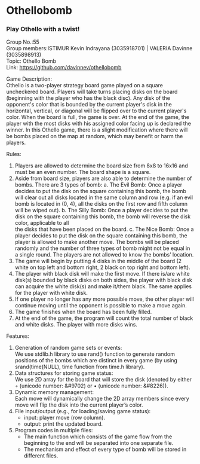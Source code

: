 # Othellobomb
### Play Othello with a twist!

Group No.:55  
Group members:ISTIMUR Kevin Indrayana (3035918701) | VALERIA Davinne (3035898913)  
Topic: Othello Bomb  
Link: https://github.com/davinnev/othellobomb  

Game Description: <br/>
Othello is a two-player strategy board game played on a square uncheckered board. Players will take turns placing disks on the board (beginning with the player who has the black disc). Any disk of the opponent's color that is bounded by the current player's disk in the horizontal, vertical, or diagonal will be flipped over to the current player's color. When the board is full, the game is over. At the end of the game, the player with the most disks with his assigned color facing up is declared the winner. In this Othello game, there is a slight modification where there will be bombs placed on the map at random, which may benefit or harm the players.

Rules:
1. Players are allowed to determine the board size from 8x8 to 16x16 and must be an even number. The board shape is a square.
2. Aside from board size, players are also able to determine the number of bombs. There are 3 types of bomb:
      a. The Evil Bomb: Once a player decides to put the disk on the square containing this bomb, the bomb will clear out all disks located in the same 
         column and row (e.g. if an evil bomb is located in (0, 4), all the disks on the first row and fifth column will be wiped out).
      b. The Silly Bomb: Once a player decides to put the disk on the square containing this bomb, the bomb will reverse the disk color, applicable to all  
         the disks that have been placed on the board.
      c. The Nice Bomb: Once a player decides to put the disk on the square containing this bomb, the player is allowed to make another move.
	       The bombs will be placed randomly and the number of three types of bomb might not be equal in a single round. The players are not allowed to know 
         the bombs’ location.
3. The game will begin by putting 4 disks in the middle of the board (2 white on top left and bottom right, 2 black on top right and bottom left).
4. The player with black disk will make the first move. If there is/are white disk(s) bounded by black disks on both sides, the player with black disk can 
   acquire the white disk(s) and make it/them black. The same applies for the player with white disk.
5. If one player no longer has any more possible move, the other player will continue moving until the opponent is possible to make a move again.
6. The game finishes when the board has been fully filled.
7. At the end of the game, the program will count the total number of black and white disks. The player with more disks wins.

Features:
1. Generation of random game sets or events:   
	We use stdlib.h library to use rand() function to generate random positions of the bombs which are 	distinct in every game (by using srand(time(NULL), time function from time.h library).
2. Data structures for storing game status:  
	We use 2D array for the board that will store the disk (denoted by either ◦ (unicode number: &#9702) or • (unicode number: &#8226)).
3. Dynamic memory management:   
	Each move will dynamically change the 2D array members since every move will flip the disk into the current player’s color.
4. File input/output (e.g., for loading/saving game status):  
	- input: player move (row column).
	- output: print the updated board.
5. Program codes in multiple files:   
	- The main function which consists of the game flow from the beginning to the end will be separated into one separate file.
	- The mechanism and effect of every type of bomb will be stored in different files.
